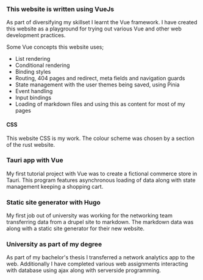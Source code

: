 ### This website is written using VueJs

As part of diversifying my skillset I learnt the Vue framework. I have created this website as a playground for trying out various Vue and other web development practices.

Some Vue concepts this website uses;

*   List rendering
*   Conditional rendering
*   Binding styles
*   Routing, 404 pages and redirect, meta fields and navigation guards
*   State management with the user themes being saved, using Pinia
*   Event handling
*   Input bindings
*   Loading of markdown files and using this as content for most of my pages

#### CSS

This website CSS is my work. The colour scheme was chosen by a section of the rust website.

### Tauri app with Vue

My first tutorial project with Vue was to create a fictional commerce store in Tauri. This program features asynchronous loading of data along with state management keeping a shopping cart.

### Static site generator with Hugo

My first job out of university was working for the networking team transferring data from a drupel site to markdown. The markdown data was along with a static site generator for their new website.

### University as part of my degree

As part of my bachelor's thesis I transferred a network analytics app to the web. Additionally I have completed various web assignments interacting with database using ajax along with serverside programming.

